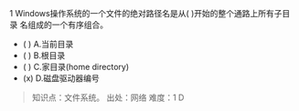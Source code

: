 1
Windows操作系统的一个文件的绝对路径名是从( )开始的整个通路上所有子目录 名组成的一个有序组合。
- ( ) A.当前目录 
- ( ) B.根目录 
- ( ) C.家目录(home directory) 
- (x) D.磁盘驱动器编号

> 知识点：文件系统。
> 出处：网络
> 难度：1
> D
